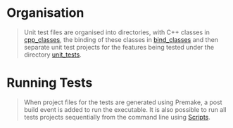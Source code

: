 # Organisation #
> Unit test files are organised into directories, with C++ classes in [cpp\_classes](http://code.google.com/p/oolua/source/browse/#svn/trunk/unit_tests/cpp_classes), the binding of these classes in [bind\_classes](http://code.google.com/p/oolua/source/browse/#svn/trunk/unit_tests/bind_classes) and then separate unit test projects for the features being tested under the directory [unit\_tests](http://code.google.com/p/oolua/source/browse/#svn/trunk/unit_tests).

# Running Tests #
> When project files for the tests are generated using Premake, a post build event is added to run the executable. It is also possible to run all tests projects sequentially from the command line using [Scripts](http://code.google.com/p/oolua/wiki/Building#Compile_Scripts).